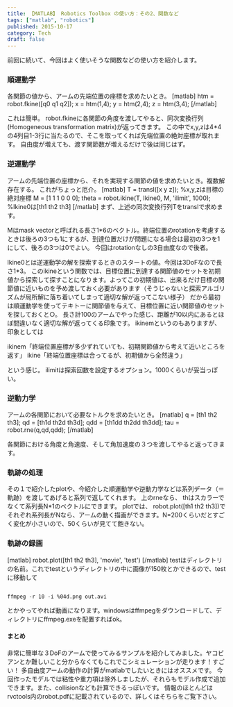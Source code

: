 ```yaml
---
title: 【MATLAB】 Robotics Toolbox の使い方：その2、関数など
tags: ["matlab", "robotics"]
published: 2015-10-17
category: Tech
draft: false
---
```



前回に続いて、今回はよく使いそうな関数などの使い方を紹介します。

### 順運動学

各関節の値から、アームの先端位置の座標を求めたいとき。
[matlab]
htm = robot.fkine([q0 q1 q2]);
x = htm(1,4);
y = htm(2,4);
z = htm(3,4);
[/matlab]

これは簡単。
robot.fkineに各関節の角度を渡してやると、同次変換行列(Homogeneous transformation matrix)が返ってきます。
この中でx,y,zは4*4の4列目1-3行に当たるので、そこを取ってくれば先端位置の絶対座標が取れます。
自由度が増えても、渡す関節数が増えるだけで後は同じはず。

### 逆運動学

アームの先端位置の座標から、それを実現する関節の値を求めたいとき。複数解存在する。
これがちょっと厄介。
[matlab]
T = transl([x y z]); %x,y,zは目標の絶対座標
M = [1 1 1 0 0 0];
theta = robot.ikine(T, Ikine0, M, 'ilimit', 1000); %Ikine0は[th1 th2 th3]
[/matlab]
まず、上述の同次変換行列Tをtranslで求めます。

Mはmask vectorと呼ばれる長さ1*6のベクトル。終端位置のrotationを考慮するときは後ろの3つも1にするが、到達位置だけが問題になる場合は最初の3つを1にして、後ろの3つは0でよい。
今回はrotationなしの3自由度なので後者。

Ikine0とは逆運動学の解を探索するときのスタートの値。今回は3DoFなので長さ1*3。
このikineという関数では、目標位置に到達する関節値のセットを初期値から探索して探すことになります。よってこの初期値は、出来るだけ目標の関節値に近いものを予め渡しておく必要があります（そうじゃないと探索アルゴリズムが局所解に落ち着いてしまって適切な解が返ってこない様子）
だから最初は順運動学を使ってテキトーに関節値を与えて、目標位置に近い関節値のセットを探しておくと○。
長さ計100のアームでやった感じ、距離が10以内にあるとほぼ間違いなく適切な解が返ってくる印象です。
ikinemというのもありますが、印象としては

ikinem「終端位置座標が多少ずれていても、初期関節値から考えて近いところを返す」
ikine「終端位置座標は合ってるが、初期値から全然違う」

という感じ。
ilimitは探索回数を設定するオプション。1000くらいが妥当っぽい。

### 逆動力学

アームの各関節において必要なトルクを求めたいとき。
[matlab]
q = [th1 th2 th3];
qd = [th1d th2d th3d];
qdd = [th1dd th2dd th3dd];
tau = robot.rne(q,qd,qdd);
[/matlab]

各関節における角度と角速度、そして角加速度の３つを渡してやると返ってきます。

### 軌跡の処理

その１で紹介したplotや、今紹介した順運動学や逆動力学などは系列データ（＝軌跡）を渡してあげると系列で返してくれます。
上のrneなら、
thはスカラーでなくて系列長N*1のベクトルにできます。
plotでは、
robot.plot([th1 th2 th3])でそれぞれ系列長がNなら、アームの動く描画ができます。N=200くらいだとすごく変化が小さいので、50くらいが見てて飽きない。

### 軌跡の録画

[matlab]
robot.plot([th1 th2 th3], 'movie', 'test')
[/matlab]
testはディレクトリの名前。これでtestというディレクトリの中に画像が150枚とかできるので、testに移動して

```shell

ffmpeg -r 10 -i %04d.png out.avi
```

とかやってやれば動画になります。windowsはffmpegをダウンロードして、ディレクトリにffmpeg.exeを配置すればok。

#### まとめ

非常に簡単な３DoFのアームで使ってみるサンプルを紹介してみました。ヤコビアンとか難しいこと分からなくてもこれでこシミュレーションが走ります！すごい！
多自由度アームの動作の計算がmatlabでしたいときにはオススメです。
今回作ったモデルでは粘性や重力項は除外しましたが、それらもモデル作成で追加できます。また、collisionなども計算できるっぽいです。
情報のほとんどはrvctools内のrobot.pdfに記載されているので、詳しくはそちらをご覧下さい。
